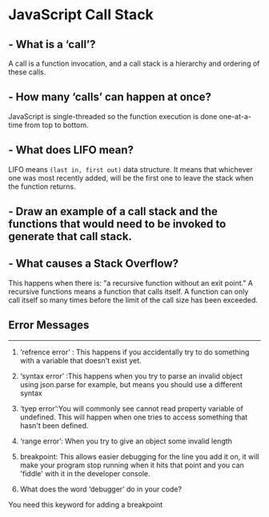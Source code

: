 # JavaScript Call Stack

## - What is a ‘call’?

A call is a function invocation, and a call stack is a hierarchy and ordering of these calls.

## - How many ‘calls’ can happen at once?

JavaScript is single-threaded so the function execution is done one-at-a-time from top to bottom.

## - What does LIFO mean?

LIFO means `(last in, first out)` data structure. It means that whichever one was most recently added, will be the first one to leave the stack when the function returns.

## - Draw an example of a call stack and the functions that would need to be invoked to generate that call stack.



## - What causes a Stack Overflow?

This happens when there is: "a recursive function without an exit point." A recursive functions means a function that calls itself. A function can only call itself so many times before the limit of the call size has been exceeded.


## Error Messages 
----------------------
1. ’refrence error’ : This happens if you accidentally try to do something with a variable that doesn't exist yet.

2. ‘syntax error’ :This happens when you try to parse an invalid object using json.parse for example, but means you should use a different syntax

3. ‘tyep error’:You will commonly see cannot read property variable of undefined. This will happen when one tries to access something that hasn't been defined.

4.  ‘range error’:
When you try to give an object some invalid length

5. breakpoint:
This allows easier debugging for the line you add it on, it will make your program stop running when it hits that point and you can 'fiddle' with it in the developer console.

6. What does the word ‘debugger’ do in your code?

You need this keyword for adding a breakpoint

